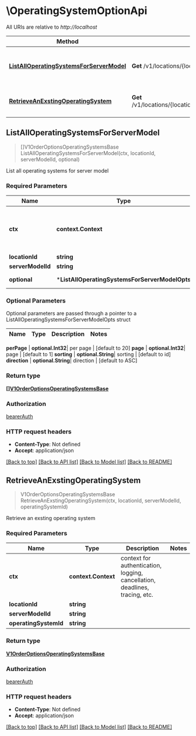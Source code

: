 # \OperatingSystemOptionApi

All URIs are relative to *http://localhost*

Method | HTTP request | Description
------------- | ------------- | -------------
[**ListAllOperatingSystemsForServerModel**](OperatingSystemOptionApi.md#ListAllOperatingSystemsForServerModel) | **Get** /v1/locations/{location_id}/order_options/server_models/{server_model_id}/operating_systems | List all operating systems for server model
[**RetrieveAnExstingOperatingSystem**](OperatingSystemOptionApi.md#RetrieveAnExstingOperatingSystem) | **Get** /v1/locations/{location_id}/order_options/server_models/{server_model_id}/operating_systems/{operating_system_id} | Retrieve an exsting operating system



## ListAllOperatingSystemsForServerModel

> []V1OrderOptionsOperatingSystemsBase ListAllOperatingSystemsForServerModel(ctx, locationId, serverModelId, optional)

List all operating systems for server model

### Required Parameters


Name | Type | Description  | Notes
------------- | ------------- | ------------- | -------------
**ctx** | **context.Context** | context for authentication, logging, cancellation, deadlines, tracing, etc.
**locationId** | **string**|  | 
**serverModelId** | **string**|  | 
 **optional** | ***ListAllOperatingSystemsForServerModelOpts** | optional parameters | nil if no parameters

### Optional Parameters

Optional parameters are passed through a pointer to a ListAllOperatingSystemsForServerModelOpts struct


Name | Type | Description  | Notes
------------- | ------------- | ------------- | -------------


 **perPage** | **optional.Int32**|  per page | [default to 20]
 **page** | **optional.Int32**|  page | [default to 1]
 **sorting** | **optional.String**|  sorting | [default to id]
 **direction** | **optional.String**|  direction | [default to ASC]

### Return type

[**[]V1OrderOptionsOperatingSystemsBase**](v1-order_options-operating_systems-_base.md)

### Authorization

[bearerAuth](../README.md#bearerAuth)

### HTTP request headers

- **Content-Type**: Not defined
- **Accept**: application/json

[[Back to top]](#) [[Back to API list]](../README.md#documentation-for-api-endpoints)
[[Back to Model list]](../README.md#documentation-for-models)
[[Back to README]](../README.md)


## RetrieveAnExstingOperatingSystem

> V1OrderOptionsOperatingSystemsBase RetrieveAnExstingOperatingSystem(ctx, locationId, serverModelId, operatingSystemId)

Retrieve an exsting operating system

### Required Parameters


Name | Type | Description  | Notes
------------- | ------------- | ------------- | -------------
**ctx** | **context.Context** | context for authentication, logging, cancellation, deadlines, tracing, etc.
**locationId** | **string**|  | 
**serverModelId** | **string**|  | 
**operatingSystemId** | **string**|  | 

### Return type

[**V1OrderOptionsOperatingSystemsBase**](v1-order_options-operating_systems-_base.md)

### Authorization

[bearerAuth](../README.md#bearerAuth)

### HTTP request headers

- **Content-Type**: Not defined
- **Accept**: application/json

[[Back to top]](#) [[Back to API list]](../README.md#documentation-for-api-endpoints)
[[Back to Model list]](../README.md#documentation-for-models)
[[Back to README]](../README.md)

